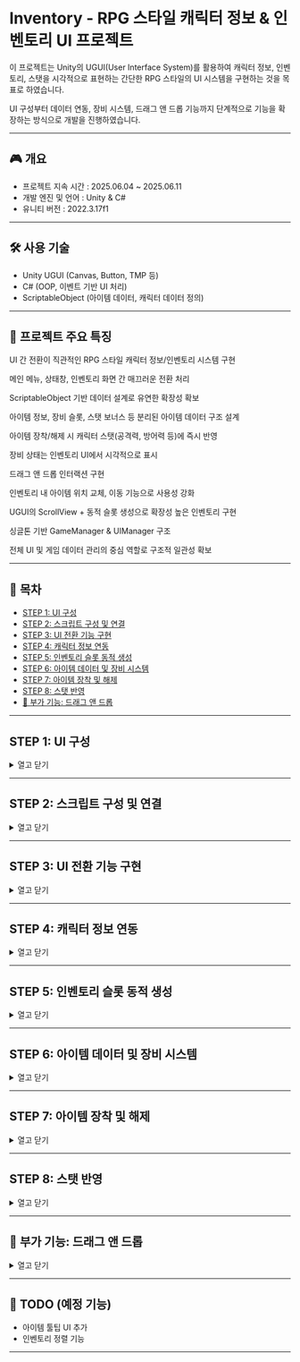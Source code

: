 # Inventory - RPG 스타일 캐릭터 정보 & 인벤토리 UI 프로젝트

이 프로젝트는 Unity의 UGUI(User Interface System)를 활용하여 캐릭터 정보, 인벤토리, 스탯을 시각적으로 표현하는 간단한 RPG 스타일의 UI 시스템을 구현하는 것을 목표로 하였습니다. 

UI 구성부터 데이터 연동, 장비 시스템, 드래그 앤 드롭 기능까지 단계적으로 기능을 확장하는 방식으로 개발을 진행하였습니다.

---
    
## 🎮 개요

- 프로젝트 지속 시간 : 2025.06.04 ~ 2025.06.11
- 개발 엔진 및 언어 : Unity & C#
- 유니티 버전 : 2022.3.17f1

---

## 🛠 사용 기술

- Unity UGUI (Canvas, Button, TMP 등)
- C# (OOP, 이벤트 기반 UI 처리)
- ScriptableObject (아이템 데이터, 캐릭터 데이터 정의)

---

## 🌟 프로젝트 주요 특징


UI 간 전환이 직관적인 RPG 스타일 캐릭터 정보/인벤토리 시스템 구현

메인 메뉴, 상태창, 인벤토리 화면 간 매끄러운 전환 처리

ScriptableObject 기반 데이터 설계로 유연한 확장성 확보

아이템 정보, 장비 슬롯, 스탯 보너스 등 분리된 아이템 데이터 구조 설계

아이템 장착/해제 시 캐릭터 스탯(공격력, 방어력 등)에 즉시 반영

장비 상태는 인벤토리 UI에서 시각적으로 표시

드래그 앤 드롭 인터랙션 구현

인벤토리 내 아이템 위치 교체, 이동 기능으로 사용성 강화

UGUI의 ScrollView + 동적 슬롯 생성으로 확장성 높은 인벤토리 구현

싱글톤 기반 GameManager & UIManager 구조

전체 UI 및 게임 데이터 관리의 중심 역할로 구조적 일관성 확보

---


## 📌 목차

- [STEP 1: UI 구성](#step-1-ui-구성)
- [STEP 2: 스크립트 구성 및 연결](#step-2-스크립트-구성-및-연결)
- [STEP 3: UI 전환 기능 구현](#step-3-ui-전환-기능-구현)
- [STEP 4: 캐릭터 정보 연동](#step-4-캐릭터-정보-연동)
- [STEP 5: 인벤토리 슬롯 동적 생성](#step-5-인벤토리-슬롯-동적-생성)
- [STEP 6: 아이템 데이터 및 장비 시스템](#step-6-아이템-데이터-및-장비-시스템)
- [STEP 7: 아이템 장착 및 해제](#step-7-아이템-장착-및-해제)
- [STEP 8: 스탯 반영](#step-8-스탯-반영)
- [🎁 부가 기능: 드래그 앤 드롭](#-부가-기능-드래그-앤-드롭)

---

## STEP 1: UI 구성
<details>
<summary>열고 닫기</summary>

UIMainMenu, UIStatus, UIInventory, UIInfo의 네 가지 주요 UI를 각각 Canvas 단위로 구성하였습니다.

각 UI에는 버튼, 텍스트, 이미지, 스크롤 뷰 등 필요한 UI 요소들을 배치하였으며, 예시 스크린샷을 참고하여 시각적으로 완성도 있는 구성을 목표로 하였습니다. 

구성에 사용된 스프라이트는 예시 스크린샷을 활용하였습니다.

![메인메뉴](https://github.com/user-attachments/assets/ced160b1-7c70-4e44-92a2-fde0ff0c0033)
![스텟](https://github.com/user-attachments/assets/5e87e80a-3834-45bd-aee9-dd563f362c9d)
![인벤토리](https://github.com/user-attachments/assets/e3708314-271c-4e22-a007-0fa98c1d6e43)


</details>

---

## STEP 2: 스크립트 구성 및 연결
<details>
<summary>열고 닫기</summary>

UI 기능을 제어하고 게임 데이터를 처리하기 위해 GameManager, UIManager, 각 UI에 대응하는 스크립트(UIMainMenu, UIStatus, UIInventory, UILeftInfoPanel), 그리고 게임의 핵심 데이터 구조인 Character 클래스를 작성하였습니다. 

UIManager는 각 UI를 SerializedField로 받아 내부적으로 제어하며, Character 클래스는 플레이어의 스탯, 인벤토리, 장착 아이템 등의 정보를 포함하도록 구성하였습니다.

```csharp
public class GameManager : MonoBehaviour
{
    public static GameManager Instance { get; private set; }
    public Character Player { get; private set; }

    [SerializeField] private CharacterData characterData;

    private void Awake()
    {
        Instance = this;
        SetData();
    }

    private void SetData()
    {
        Player = new Character(characterData);
        UIManager.Instance.InitAllUI(Player);
    }
}
```
```csharp
public class UIManager : MonoBehaviour
{
    public static UIManager Instance { get; private set; }

    [SerializeField] private UIMainMenu mainMenuUI;
    [SerializeField] private UIStatus statusUI;
    [SerializeField] private UIInventory inventoryUI;
    [SerializeField] private UILeftInfoPanel leftInfoPanel;

    private void Awake()
    {
        Instance = this;
    }
}
```
</details>

---

## STEP 3: UI 전환 기능 구현
<details> 
<summary>열고 닫기</summary>

UI 간 전환이 가능하도록 UIManager를 싱글톤(Singleton) 패턴으로 구현하였으며, UI 전환을 위한 메서드를 추가하였습니다.

UIMainMenu에서는 버튼 클릭 시 UIManager의 전환 메서드를 호출하여 상태창(UIStatus) 또는 인벤토리창(UIInventory)으로 전환할 수 있도록 구현하였습니다. 

각 버튼은 Start() 메서드에서 AddListener()를 통해 이벤트에 등록됩니다.

![전환](https://github.com/user-attachments/assets/21a8fdec-ab73-4099-9f21-b1c632c52881)

```csharp
// UIManager.cs
public void OpenInventory()
{
    mainMenuUI.gameObject.SetActive(false);
    statusUI.gameObject.SetActive(false);
    inventoryUI.gameObject.SetActive(true);

    inventoryUI.SetData(GameManager.Instance.Player);
}
```
```csharp
// UIMainMenu.cs
private void Start()
{
    inventoryButton.onClick.AddListener(() =>
    {
        UIManager.Instance.OpenInventory();
    });
}
```
</details>

---

## STEP 4: 캐릭터 정보 연동
<details> 
<summary>열고 닫기</summary>

Character 클래스는 주요 정보를 get; private set;으로 캡슐화하고, 생성자를 통해 초기 데이터를 전달받을 수 있도록 구성하였습니다.

GameManager의 SetData() 메서드에서 캐릭터 데이터를 초기화하며, 이를 UIManager가 받아 InitAllUI()를 통해 각 UI에 전달함으로써, UI에 실시간으로 캐릭터 정보가 반영되도록 하였습니다.

특히, UILeftInfoPanel과 UIStatus에서는 해당 정보를 토대로 UI 요소를 갱신합니다.
    
```csharp
public void SetInfo(Character character)
{
    nameText.text = character.ID;
    levelText.text = $"Lv {character.Level}";
    descriptionText.text = character.Description;
    expSlider.value = (float)character.CurrentExp / character.MaxExp;
    expText.text = $"{character.CurrentExp} / {character.MaxExp}";
}
```
</details>

---

## STEP 5: 인벤토리 슬롯 동적 생성
<details> 
    <summary>열고 닫기</summary>

UIInventory에서는 ScrollView를 활용하여 인벤토리 슬롯 영역을 구성하였고, 슬롯 프리팹(UISlot)을 인스턴스화하여 최대 인벤토리 크기만큼 동적으로 슬롯을 생성하였습니다. 

각 슬롯은 SetItem()과 Clear() 메서드를 통해 UI와 데이터를 연동하며, 캐릭터가 보유한 아이템 정보를 시각적으로 표현할 수 있도록 하였습니다.

![스크롤뷰](https://github.com/user-attachments/assets/58b75a0a-684e-4e27-a168-0b5d55ae5c3f)

```csharp
for (int i = 0; i < _maxSlotCount; i++)
{
    GameObject go = Instantiate(slotPrefab, slotParent);
    UISlot slot = go.GetComponent<UISlot>();
    slot.SetIndex(i);
    _slotList.Add(slot);
}
```
</details>

---

## STEP 6: 아이템 데이터 및 장비 시스템
<details>
    <summary>열고 닫기</summary>

아이템 데이터는 ScriptableObject(ItemData)로 정의하였으며, 이를 기반으로 인스턴스화된 Item 클래스는 아이템의 장착 상태, 보너스 스탯, 아이콘 등을 포함하도록 설계하였습니다.

Character 클래스는 인벤토리(List<Item>)와 장비 슬롯(Dictionary<EquipSlot, Item>)을 함께 관리하며, 아이템의 장착 및 해제를 위한 EquipItem(), UnEquip() 메서드를 제공합니다. 

또한, 캐릭터의 총 스탯을 계산할 수 있도록 관련 메서드들도 함께 작성하였습니다.

```csharp
// Item.cs
public class Item
{
    public ItemData Data { get; private set; }
    public bool IsEquipped { get; private set; }

    public void Equip() => IsEquipped = true;
    public void UnEquip() => IsEquipped = false;
}
```
```csharp
// Character.cs
public void EquipItem(Item item)
{
    item.Equip();
    EquippedItems[item.Data.slot] = item;
}
```
</details>

---

## STEP 7: 아이템 장착 및 해제
<details> 
    <summary>열고 닫기</summary>

UISlot 클래스에서는 슬롯에 등록된 아이템을 더블 클릭하면 장착 및 해제 기능이 토글되도록 구현하였습니다. 

동일한 장비 부위에 이미 장착된 아이템이 있는 경우에는 기존 아이템을 자동으로 해제한 후 새로운 아이템을 장착하도록 하였습니다. 

장착 상태는 UI 상의 마크(equipMark)로 시각적으로 구분되며, 장착/해제 이후에는 UIManager를 통해 UI가 자동으로 갱신됩니다.

![장착](https://github.com/user-attachments/assets/aa8a5f90-cfa4-4084-a072-f628c05a4f48)

```csharp
private void ToggleEquip()
{
    if (_item.IsEquipped)
    {
        _item.UnEquip();
        _character.Unequip(_item.Data.slot);
    }
    else
    {
        _character.EquipItem(_item);
    }

    UIManager.Instance.InitAllUI(_character);
    UIManager.Instance.OpenInventory();
}
```
</details>

---

## STEP 8: 스탯 반영
<details> <summary>열고 닫기</summary>

장착된 아이템이 캐릭터의 스탯에 실시간으로 반영되도록 하기 위해, Character 클래스 내의 GetTotalAttack(), GetTotalDefense() 등의 메서드에서는 장착된 아이템의 보너스 스탯을 포함하여 최종 값을 반환합니다.

해당 값은 UIStatus에서 UI에 표시되며, 아이템 장착 또는 해제 시 UI가 자동으로 갱신되어 변화를 즉시 확인할 수 있습니다.

```csharp
// Character.cs
public int GetTotalAttack()
{
    int value = BaseAttack;
    foreach (var pair in EquippedItems)
        value += pair.Value.BonusAttack;
    return value;
}
```
```csharp
// UIStatus.cs
AddStat("공격력", character.GetTotalAttack().ToString(), attackIcon);
```
</details>

---

## 🎁 부가 기능: 드래그 앤 드롭
<details> 
    <summary>열고 닫기</summary>

ItemDraggable 스크립트를 통해 인벤토리 내 아이템을 드래그 앤 드롭으로 이동할 수 있도록 구현하였습니다. 

드래그 시작 시 원래 슬롯의 위치를 저장하고, 임시 오브젝트를 생성하여 빈 자리를 유지합니다. 

드롭이 완료되면 아이템 간의 위치가 교환되거나 이동되며, 드래그 종료 시에는 UI 상태를 원래대로 복원하거나 변경된 상태로 유지합니다.

![스위칭](https://github.com/user-attachments/assets/dc33e5a7-a1e4-48b5-90ef-e56e33846707)

```csharp
public void OnDrop(PointerEventData eventData)
{
    var fromSlot = eventData.pointerDrag?.GetComponent<UISlot>();
    if (fromSlot == null || fromSlot == _slot) return;

    var inventory = GameManager.Instance.Player.Inventory;
    (inventory[_slot.Index], inventory[fromSlot.Index]) =
        (inventory[fromSlot.Index], inventory[_slot.Index]);
}
```
</details>

---

## 🔮 TODO (예정 기능)

- 아이템 툴팁 UI 추가
- 인벤토리 정렬 기능

---
